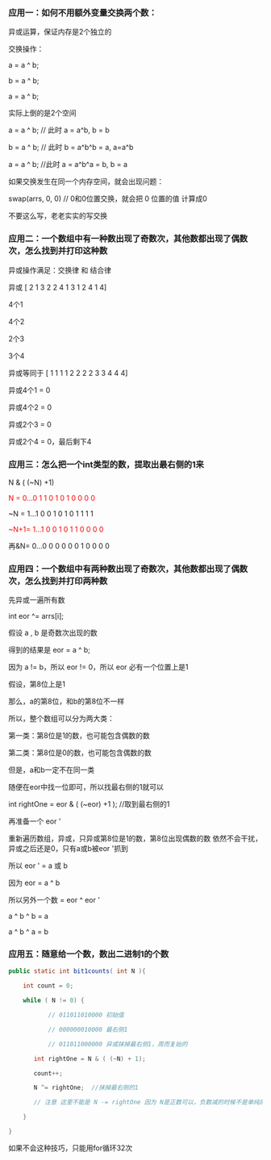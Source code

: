 

### 应用一：如何不用额外变量交换两个数：

异或运算，保证内存是2个独立的

交换操作：

a = a ^ b;

b = a ^ b;

a = a ^ b;



实际上倒的是2个空间

a = a ^ b;	// 此时 a = a^b,	b = b 

b = a ^ b;	// 此时 b = a^b^b = a,	a=a^b

a = a ^ b;	//此时 a = a^b^a = b, b = a



如果交换发生在同一个内存空间，就会出现问题：

swap(arrs, 0, 0)	// 0和0位置交换，就会把 0 位置的值 计算成0

不要这么写，老老实实的写交换



### 应用二：一个数组中有一种数出现了奇数次，其他数都出现了偶数次，怎么找到并打印这种数

异或操作满足：交换律 和 结合律

异或 [ 2 1 3 2 2 4 1 3 1 2 4 1 4]

4个1

4个2

2个3

3个4

异或等同于 [ 1 1 1 1 2 2 2 2 3 3 4 4 4]

异或4个1 = 0

异或4个2 = 0

异或2个3 = 0

异或2个4 = 0，最后剩下4



### 应用三：怎么把一个int类型的数，提取出最右侧的1来

N & ( (~N) +1)

<font color="red">N  	=  0...0 1 1 0 1 0 1 0 0 0 0</font>

~N	=  1...1 0 0 1 0 1 0 1 1 1 1

<font color="red">~N+1=  1...1 0 0 1 0 1 1 0 0 0 0</font>

再&N=  0...0 0 0 0 0 0 1 0 0 0 0



### 应用四：一个数组中有两种数出现了奇数次，其他数都出现了偶数次，怎么找到并打印两种数

先异或一遍所有数

int eor ^= arrs[i];

假设 a , b 是奇数次出现的数

得到的结果是 eor = a ^ b;

因为 a != b，所以 eor != 0，所以 eor 必有一个位置上是1

假设，第8位上是1

那么，a的第8位，和b的第8位不一样

所以，整个数组可以分为两大类：

第一类：第8位是1的数，也可能包含偶数的数

第二类：第8位是0的数，也可能包含偶数的数

但是，a和b一定不在同一类



随便在eor中找一位即可，所以找最右侧的1就可以

int rightOne = eor & ( (~eor) +1 ); //取到最右侧的1



再准备一个 eor '

重新遍历数组，异或，只异或第8位是1的数，第8位出现偶数的数 依然不会干扰，异或之后还是0，只有a或b被eor '抓到

所以 eor ' = a 或 b

因为 eor = a ^ b

所以另外一个数 = eor ^ eor '

a ^ b ^ b = a

a ^ b ^ a = b



### 应用五：随意给一个数，数出二进制1的个数

```java
public static int bit1counts( int N ){

    int count = 0;

    while ( N != 0) {

    ​		// 011011010000	初始值

    ​		// 000000010000	最右侧1

    ​		// 011011000000	异或抹掉最右侧1，周而复始的

    ​	int rightOne = N & ( (~N) + 1);

    ​	count++;

    ​	N ^= rightOne;	//抹掉最右侧的1

    ​	// 注意 这里不能是 N -= rightOne 因为 N是正数可以，负数减的时候不是单纯的把1抹掉的形式

    }

}
```

如果不会这种技巧，只能用for循环32次



